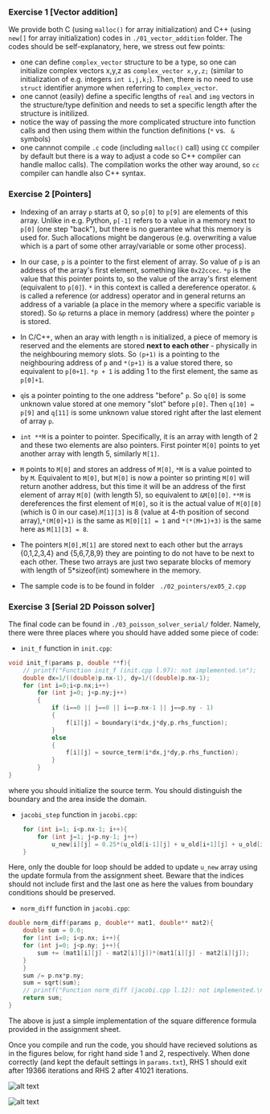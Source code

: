 ### Exercise 1 [Vector addition]

We provide both C (using `malloc()` for array initialization) and C++ (using `new[]` for array initialization) codes in `./01_vector_addition` folder. 
The codes should be self-explanatory, here, we stress out few points:
  * one can define `complex_vector` structure to be a type, so one can initialize complex vectors x,y,z as `complex_vector x,y,z;` (similar to initialization of e.g. integers `int i,j,k;`). Then, there is no need to use `struct` identifier anymore when referring to `complex_vector`.
  * one cannot (easily) define a specific lengths of `real` and `img` vectors in the structure/type definition and needs to set a specific length after the structure is initilized.
  * notice the way of passing the more complicated structure into function calls and then using them within the function definitions (`*` vs. ` &` symbols)
  * one cannnot compile `.c` code (including `malloc()` call) using `CC` compiler by default but there is a way to adjust a code so C++ compiler can handle malloc calls). The compilation works the other way around, so `cc` compiler can handle also C++ syntax. 

### Exercise 2 [Pointers]

* Indexing of an array `p` starts at 0, so `p[0]` to `p[9]` are elements of this array. Unlike in e.g. Python, `p[-1]` refers to a value in a memory next to `p[0]` (one step "back"), but there is no guerantee what this memory is used for. Such allocations might be dangerous (e.g. overwriting a value which is a part of some other array/variable or some other process).  
* In our case, `p` is a pointer to the first element of array. So value of `p` is an address of the array's first element, something like `0x22ccec`. `*p` is the value that this pointer points to, so the value of the array's first element (equivalent to `p[0]`). `*` in this context is called a dereference operator. `&` is called a reference (or address) operator and in general returns an address of a variable (a place in the memory where a specific variable is stored). So `&p` returns a place in memory (address) where the pointer `p` is stored.
* In C/C++, when an aray with length `n` is initialized, a piece of memory is reserved and the elements are stored **next to each other** - physically in the neighbouring memory slots. So 
`(p+1)` is a pointing to the neighbouring address of `p` and `*(p+1)` is a value stored there, so equivalent to `p[0+1]`. `*p + 1` is adding 1 to the first element, the same as `p[0]+1`.
* `q`is a pointer pointing to the one address "before" `p`. So `q[0]` is some unknown value stored at one memory "slot" before `p[0]`. Then `q[10] = p[9]` and `q[11]` is some unknown value stored right after the last element of array `p`. 
* `int **M` is a pointer to pointer. Specifically, it is an array with length of 2 and these two elements are also pointers. First pointer `M[0]` points to yet another array with length 5, similarly `M[1]`. 
* `M` points to `M[0]` and stores an address of `M[0]`, `*M` is a value pointed to by `M`. Equivalent to `M[0]`, but `M[0]` is now a pointer so printing `M[0]` will return another address, but this time it will be an address of the first element of array `M[0]` (with length 5), so equivalent to `&M[0][0]`. `**M` is dereferences the first element of `M[0]`, so it is the actual value of `M[0][0]` (which is 0 in our case).`M[1][3]` is 8 (value at 4-th position of second array),`*(M[0]+1)` is the same as `M[0][1] = 1` and `*(*(M+1)+3)` is the same here as `M[1][3] = 8`. 

* The pointers `M[0],M[1]` are stored next to each other but the arrays {0,1,2,3,4} and {5,6,7,8,9} they are pointing to do not have to be next to each other. These two arrays are just two separate blocks of memory with length of 5*sizeof(int) somewhere in the memory.
* The sample code is to be found in folder ` ./02_pointers/ex05_2.cpp`

### Exercise 3 [Serial 2D Poisson solver]

The final code can be found in `./03_poisson_solver_serial/` folder. Namely, there were three places where you should have added some piece of code:
* `init_f` function in `init.cpp`:

```C++
void init_f(params p, double **f){
    // printf("Function init_f (init.cpp l.97): not implemented.\n");
    double dx=1/((double)p.nx-1), dy=1/((double)p.nx-1);
    for (int i=0;i<p.nx;i++)
        for (int j=0; j<p.ny;j++)
        {
            if (i==0 || j==0 || i==p.nx-1 || j==p.ny - 1)
            {
                f[i][j] = boundary(i*dx,j*dy,p.rhs_function);    
            }
            else
            {
                f[i][j] = source_term(i*dx,j*dy,p.rhs_function);    
            }            
        }
}
```
where you should initialize the source term. You should distinguish the boundary and the area inside the domain. 

* `jacobi_step` function in `jacobi.cpp`:
```C++
    for (int i=1; i<p.nx-1; i++){
        for (int j=1; j<p.ny-1; j++)
            u_new[i][j] = 0.25*(u_old[i-1][j] + u_old[i+1][j] + u_old[i][j-1] + u_old[i][j+1] - dx*dy*f[i][j]);
    }
```
Here, only the double for loop should be added to update `u_new` array using the update formula from the assignment sheet. Beware that the indices should not include first and the last one as here the values from boundary conditions should be preserved.

* `norm_diff` function in `jacobi.cpp`:
```C++
double norm_diff(params p, double** mat1, double** mat2){
    double sum = 0.0;
    for (int i=0; i<p.nx; i++){
    for (int j=0; j<p.ny; j++){
        sum += (mat1[i][j] - mat2[i][j])*(mat1[i][j] - mat2[i][j]);
    }
    }
    sum /= p.nx*p.ny;
    sum = sqrt(sum);
    // printf("Function norm_diff (jacobi.cpp l.12): not implemented.\n");
    return sum;
}
```
The above is just a simple implementation of the square difference formula provided in the assignment sheet.

Once you compile and run the code, you should have recieved solutions as in the figures below, for right hand side 1 and 2, respectively. When done correctly (and kept the default settings in `params.txt`), RHS 1 should exit after 19366 iterations and RHS 2 after 41021 iterations. 

![alt text](https://github.com/jbucko/hpc_esc_401/blob/master/exercise_session_05/solutions/03_poisson_solver_serial/output/solution_rhs1.png)

![alt text](https://github.com/jbucko/hpc_esc_401/blob/master/exercise_session_05/solutions/03_poisson_solver_serial/output/solution_rhs2.png)
